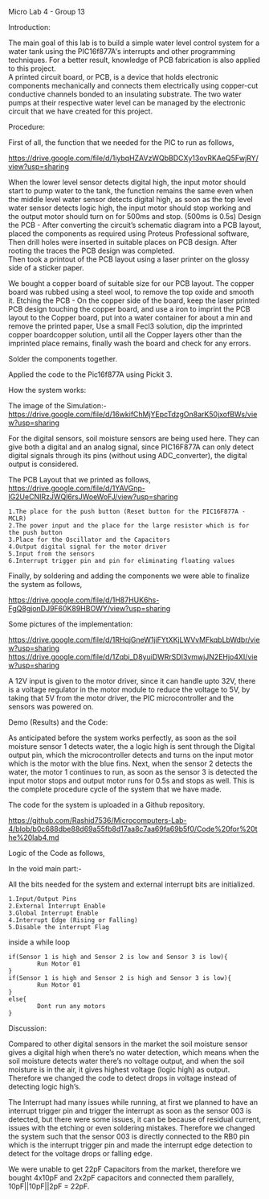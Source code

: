 Micro Lab 4 - Group 13



Introduction:

The main goal of this lab is to build a simple water level control system for a water tank using the PIC16f877A's interrupts and other programming techniques. For a better result, knowledge of PCB fabrication is also applied to this project.  
A printed circuit board, or PCB, is a device that holds electronic components mechanically and connects them electrically using copper-cut conductive channels bonded to an insulating substrate. The two water pumps at their respective water level can be managed by the electronic circuit that we have created for this project.



Procedure:

First of all, the function that we needed for the PIC  to run as follows, 

https://drive.google.com/file/d/1iybqHZAVzWQbBDCXy13ovRKAeQ5FwjRY/view?usp=sharing

When the lower level sensor detects digital high, the input motor should start to pump water to the tank, the function remains the same even when the middle level water sensor detects digital high, as soon as the top level water sensor detects logic high, the input motor should stop working and the output motor should turn on for 500ms and stop. (500ms is 0.5s)
Design the PCB  - After converting the circuit’s schematic diagram into a PCB layout, placed the components as required using Proteus Professional software, Then drill holes were inserted in suitable places on PCB design. After rooting the traces the PCB design was completed.  
Then took a printout of the PCB layout using a laser printer on the glossy side of a sticker paper.

We bought a copper board of suitable size for our PCB layout. The copper board was rubbed using a steel wool, to remove the top oxide and smooth it.
Etching the PCB - On the copper side of the board, keep the laser printed PCB design touching the copper board, and use a iron to imprint the PCB layout to the Copper board, put into a water container for about a min and remove the printed paper, Use a small Fecl3 solution, dip the imprinted copper boardcopper solution, until all the Copper layers other than the imprinted place remains, finally wash the board and check for any errors.

Solder the components together. 

Applied the code to the Pic16f877A using Pickit 3. 



How the system works:

The image of the Simulation:-
https://drive.google.com/file/d/16wkifChMjYEpcTdzgOn8arK50jxofBWs/view?usp=sharing


For the digital sensors, soil moisture sensors are being used here. They can give both a digital and an analog signal, since PIC16F877A can only detect digital signals through its pins (without using ADC_converter), the digital output is considered. 


The PCB Layout that we printed as follows,
https://drive.google.com/file/d/1YAVGnp-lG2UeCNIRzJWQl6rsJWoeWoFJ/view?usp=sharing

	1.The place for the push button (Reset button for the PIC16F877A - MCLR) 
	2.The power input and the place for the large resistor which is for the push button
	3.Place for the Oscillator and the Capacitors
	4.Output digital signal for the motor driver
	5.Input from the sensors
	6.Interrupt trigger pin and pin for eliminating floating values

Finally, by soldering and adding the components we were able to finalize the system as follows,

https://drive.google.com/file/d/1H87HUK6hs-FgQ8gjonDJ9F60K89HBOWY/view?usp=sharing

Some pictures of the implementation:

https://drive.google.com/file/d/1RHqjGneW1jiFYtXKjLWVvMFkqbLbWdbr/view?usp=sharing
https://drive.google.com/file/d/1Zqbi_D8yuiDWRrSDI3vmwjJN2EHjo4XI/view?usp=sharing

A 12V input is given to the motor driver, since it can handle upto 32V, there is a voltage regulator in the motor module to reduce the voltage to 5V, by taking that 5V from the motor driver, the PIC microcontroller and the sensors was powered on.



Demo (Results) and the Code:

As anticipated before the system works perfectly, as soon as the soil moisture sensor 1 detects water, the a logic high is sent through the Digital output pin, which the microcontroller detects and turns on the input motor which is the motor with the blue fins.
Next, when the sensor 2 detects the water, the motor 1 continues to run, as soon as the sensor 3 is detected the input motor stops and output motor runs for 0.5s and stops as well.
This is the complete procedure cycle of the system that we have made.

The code for the system is uploaded in a Github repository.

https://github.com/Rashid7536/Microcomputers-Lab-4/blob/b0c688dbe88d69a55fb8d17aa8c7aa69fa69b5f0/Code%20for%20the%20lab4.md

Logic of the Code as follows,

In the void main part:-

All the bits needed for the system and external interrupt bits are initialized.

	1.Input/Output Pins
	2.External Interrupt Enable
	3.Global Interrupt Enable
	4.Interrupt Edge (Rising or Falling)
	5.Disable the interrupt Flag

inside a while loop

	if(Sensor 1 is high and Sensor 2 is low and Sensor 3 is low){
			Run Motor 01
	}
	if(Sensor 1 is high and Sensor 2 is high and Sensor 3 is low){
			Run Motor 01
	}
	else{
			Dont run any motors
	}



Discussion:

Compared to other digital sensors in the market the soil moisture sensor gives a digital high when there’s no water detection, which means when the soil moisture detects water there’s no voltage output, and when the soil moisture is in the air, it gives highest voltage (logic high) as output.
Therefore we changed the code to detect drops in voltage instead of detecting logic high’s.

The Interrupt had many issues while running, at first we planned to have an interrupt trigger pin and trigger the interrupt as soon as the sensor 003 is detected, but there were some issues, it can be because of residual current, issues with the etching or even soldering mistakes. 
Therefore we changed the system such that the sensor 003 is directly connected  to the RB0 pin which is the interrupt trigger pin and made the interrupt edge detection to detect for the voltage drops or falling edge.

We were unable to get 22pF Capacitors from the market, therefore we bought 4x10pF and 2x2pF capacitors and connected them parallely, 10pF||10pF||2pF = 22pF.
 

